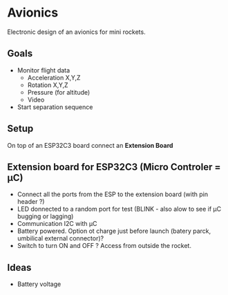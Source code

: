 # Avionics
Electronic design of an avionics for mini rockets.
## Goals
- Monitor flight data
  - Acceleration X,Y,Z
  - Rotation X,Y,Z
  - Pressure (for altitude)
  - Video
- Start separation sequence

## Setup
On top of an ESP32C3 board connect an **Extension Board**
## Extension board for ESP32C3 (Micro Controler = µC)


- Connect all the ports from the ESP to the extension board (with pin header ?)
- LED donnected to a random port for test (BLINK - also alow to see if µC bugging or lagging)
- Communication I2C with µC
- Battery powered. Option ot charge just before launch (batery parck, umbilical external connector)?
- Switch to turn ON and OFF ? Access from outside the rocket.

## Ideas
- Battery voltage


